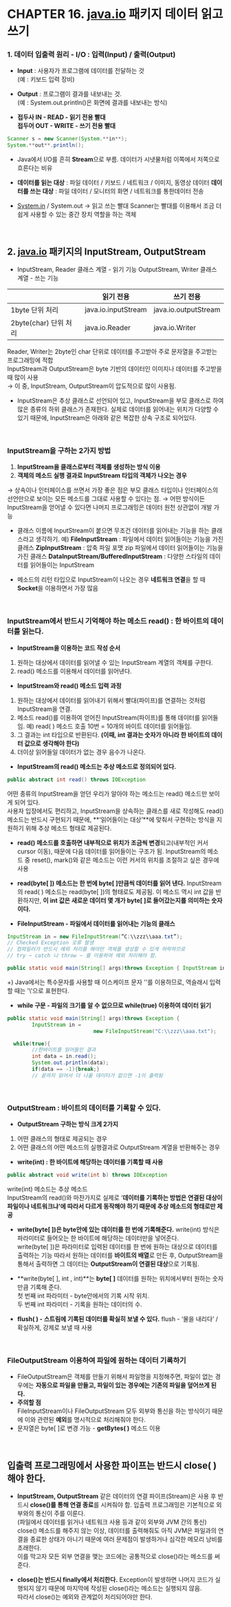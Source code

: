 # CHAPTER 16. [java.io](http://java.io) 패키지 데이터 읽고 쓰기

### 1. 데이터 입출력 원리 - I/O : 입력(Input) / 출력(Output)

- **Input** : 사용자가 프로그램에 데이터를 전달하는 것  
(예 : 키보드 입력 장비)
- **Output** : 프로그램이 결과를 내보내는 것.  
(예 : System.out.println()은 화면에 결과를 내보내는 방식)

- **접두사 IN - READ - 읽기 전용 빨대  
접두어 OUT - WRITE - 쓰기 전용 빨대**

```java
Scanner s = new Scanner(System.**in**);
System.**out**.println();
```

- Java에서 I/O를 흔히 **Stream**으로 부름.
데이터가 시냇물처럼 이쪽에서 저쪽으로 흐른다는 비유

- **데이터를 읽는 대상** : 파일 데이터 / 키보드 / 네트워크 / 이미지, 동영상 데이터
**데이터를 쓰는 대상** : 파일 데이터 / 모니터의 화면 / 네트워크를 통한데이터 전송

- [System.in](http://System.in) / System.out → 읽고 쓰는 빨대
Scanner는 빨대를 이용해서 조금 더 쉽게 사용할 수 있는 중간 장치 역할을 하는 객체

<br>

## 2. [java.io](http://java.io) 패키지의 InputStream, OutputStream

- InputStream, Reader 클래스 계열 - 읽기 기능
OutputStream, Writer 클래스 계열 - 쓰는 기능

| | 읽기 전용 | 쓰기 전용
|---|---|---|
|1byte 단위 처리 | java.io.inputStream | java.io.outputStream
|2byte(char) 단위 처리 | java.io.Reader | java.io.Writer

Reader, Writer는 2byte인 char 단위로 데이터를 주고받아 주로 문자열을 주고받는 프로그래밍에 적합  
InputStream과 OutputStream은 byte 기반의 데이터인 이미지나 데이터를 주고받을 때 많이 사용  
→ 이 중, InputStream, OutputStream이 압도적으로 많이 사용됨.

- InputStream은 추상 클래스로 선언되어 있고, InputStream을 부모 클래스로 하여 많은 종류의 하위 클래스가 존재한다.
실제로 데이터를 읽어내는 위치가 다양할 수 있기 때문에, InputStream은 아래와 같은 복잡한 상속 구조로 되어있다.

<br>

### InputStream을 구하는 2가지 방법

1. **InputStream을 클래스로부터 객체를 생성하는 방식 이용**
2. **객체의 메소드 실행 결과로 InputStream 타입의 객체가 나오는 경우**

→ 상속이나 인터페이스를 쓰면서 가장 좋은 점은 부모 클래스 타입이나 인터페이스의 선언만으로 보이는 모든 메소드를 그대로 사용할 수 있다는 점.
→ 어떤 방식이든 InputStream을 얻어낼 수 있다면 나머지 프로그래밍은 데이터 원천 상관없이 개발 가능

- 클래스 이름에 InputStream이 붙으면 무조건 데이터를 읽어내는 기능을 하는 클래스라고 생각하기.
예) **FileInputStream** : 파일에서 데이터 읽어들이는 기능을 가진 클래스
**ZipInputStream** : 압축 파일 포맷 zip 파일에서 데이터 읽어들이는 기능을 가진 클래스
**DataInputStream/BufferedInputStream** : 다양한 스타일의 데이터를 읽어들이는 InputStream

- 메소드의 리턴 타입으로 InputStream이 나오는 경우
**네트워크 연결**을 할 때 **Socket**을 이용하면서 가장 많음

<br>

### InputStream에서 반드시 기억해야 하는 메소드 read() : 한 바이트의 데이터를 읽는다.

- **InputStream을 이용하는 코드 작성 순서**
1. 원하는 대상에서 데이터를 읽어낼 수 있는 InputStream 계열의 객체를 구한다.
2. read() 메소드를 이용해서 데이터를 읽어낸다.

- **InputStream와 read() 메소드 입력 과정**
1. 원하는 대상에서 데이터를 읽어내기 위해서 빨대(파이프)를 연결하는 것처럼 InputStream을 연결. 
2. 메소드 read()를 이용하여 얻어진 InputStream(파이프)를 통해 데이터를 읽어들임. 
예) read( ) 메소드 호출 10번 = 10개의 바이트 데이터를 읽어들임.
3. 그 결과는 int 타입으로 반환된다. **(이때, int 결과는 숫자가 아니라 한 바이트의 데이터 값으로 생각해야 한다)**
4. 더이상 읽어들일 데이터가 없는 경우 음수가 나온다.

- **InputStream의 read() 메소드는 추상 메소드로 정의되어 있다.**
```java
public abstract int read() throws IOException
```

어떤 종류의 InputStream을 얻던 우리가 알아야 하는 메소드는 read() 메소드만 보이게 되어 있다.  
사용자 입장에서도 편리하고, InputStream을 상속하는 클래스를 새로 작성해도 read() 메소드는 반드시 구현되기 때문에, 
**‘읽어들이는 대상’**에 맞춰서 구현하는 방식을 지원하기 위해 추상 메소드 형태로 제공된다.  

- **read() 메소드를 호출하면 내부적으로 위치가 조금씩 변경**되고(내부적인 커서 cursor 이동), 때문에 다음 데이터를 읽어들이는 구조가 됨.
InputStream의 메소드 중 reset(), mark()와 같은 메소드는 이런 커서의 위치를 조절하고 싶은 경우에 사용

- **read(byte[ ]) 메소드는 한 번에 byte[ ]만큼씩 데이터를 읽어 낸다.**
InputStream의 read( ) 메소드는 read(byte[ ])의 형태로도 제공됨. 
이 메소드 역시 int 값을 반환하지만, **이 int 값은 새로운 데이터 몇 개가 byte[ ]로 들어갔는지를 의미하는 숫자이다.**

- **FileInputStream - 파일에서 데이터를 읽어내는 기능의 클래스**

```java
InputStream in = new FileInputStream(”C:\\zzz\\aaa.txt”); 
// Checked Exception 오류 발생
// 컴파일러가 반드시 예외 처리를 해야만 객체를 생성할 수 있게 허락하므로
// try ~ catch 나 throw ~ 를 이용하여 예외 처리해야 함.
```

```java
public static void main(String[] args)throws Exception { InputStream in = new FileInputStream("C:\\zzz\\aaa.txt");
```
+) Java에서는 특수문자를 사용할 때 이스케이프 문자 '\'를 이용하므로, 역슬래시 입력할 때는 '\\'으로 표현한다.  


- **while 구문 - 파일의 크기를 알 수 없으므로 while(true) 이용하여 데이터 읽기**
```java
public static void main(String[] args)throws Exception {
		InputStream in = 
							new FileInputStream("C:\\zzz\\aaa.txt"); 

  while(true){ 
		//한바이트를 읽어들인 결과 
		int data = in.read(); 
		System.out.println(data); 
		if(data == -1){break;}
		// 끝까지 읽어서 더 나올 데이터가 없으면 -1이 출력됨
```

<br>

### OutputStream : 바이트의 데이터를 기록할 수 있다.

- **OutputStream 구하는 방식 크게 2가지**
1. 어떤 클래스의 형태로 제공되는 경우
2. 어떤 클래스의 어떤 메소드의 실행결과로 OutputStream 계열을 반환해주는 경우

- **write(int) : 한 바이트에 해당하는 데이터를 기록할 때 사용**

```java
public abstract void write(int b) throws IOException
```

write(int) 메소드는 추상 메소드  
InputStream의 read()와 마찬가지로 실제로 ‘**데이터를 기록하는 방법은 연결된 대상이 파일이나 네트워크냐’에 따라서 다르게 동작해야 하기 때문에 추상 메소드의 형태로만 제공**  

- **write(byte[ ])은 byte안에 있는 데이터를 한 번에 기록해준다.**
write(int) 방식은 파라미터로 들어오는 한 바이트에 해당하는 데이터만을 넣어준다.   
write(byte[ ])은 파라미터로 입력된 데이터를 한 번에 원하는 대상으로 데이터를 출력하는 기능
따라서 원하는 데이터를 **바이트의 배열**로 만든 후, OutputStream을 통해서 출력하면 그 데이터는 **OutputStream이 연결된 대상**으로 기록됨.

- **write(byte[ ], int , int)**는 **byte[ ]**
데이터를 원하는 위치에서부터 원하는 숫자만큼 기록해 준다.  
첫 번째 int 파라미터 - byte안에서의 기록 시작 위치.  
두 번째 int 파라미터 - 기록을 원하는 데이터의 수.  

- **flush( ) - 스트림에 기록된 데이터를 확실히 보낼 수 있다.**
flush - ‘물을 내리다’ / 확실하게, 강제로 보낼 때 사용

<br>

### FileOutputStream 이용하여 파일에 원하는 데이터 기록하기
- FileOutputStream은 객체를 만들기 위해서 파일명을 지정해주면, 파일이 없는 경우에는 **자동으로 파일을 만들고, 파일이 있는 경우에는 기존의 파일을 덮어쓰게 된다.**
- **주의할 점**  
FileInputStream이나 FileOutputStream 모두 외부와 통신을 하는 방식이기 때문에 이와 관련된 **예외**를 명시적으로 처리해줘야 한다.
- 문자열은 byte[ ]로 변경 가능 - **getBytes( )** 메소드 이용

<br>

## 입출력 프로그래밍에서 사용한 파이프는 반드시 close( )해야 한다.
- **InputStream, OutputStream** 같은 데이터의 연결 파이프(Stream)은 사용 후 반드시 **close()를 통해 연결 종료**를 시켜줘야 함.
입출력 프로그래밍은 기본적으로 외부와의 통신이 주를 이룬다.   
(파일에서 데이터를 읽거나 네트워크 사용 등과 같이 외부와 JVM 간의 통신)  
close() 메소드를 해주지 않는 이상, 데이터를 출력해줘도 아직 JVM은 파일과의 연결을 종료한 상태가 아니기 때문에 여러 문제점이 발생하거나 심각한 메모리 낭비를 초래한다.  
이를 막고자 모든 외부 연결을 맺는 코드에는 공통적으로 close()라는 메소드를 써준다.

- **close()는 반드시 finally에서 처리한다.**
Exception이 발생하면 나머지 코드가 실행되지 않기 때문에 마지막에 작성된 close()라는 메소드는 실행되지 않음.  
따라서 close()는 예외와 관계없이 처리되어야만 한다.  

